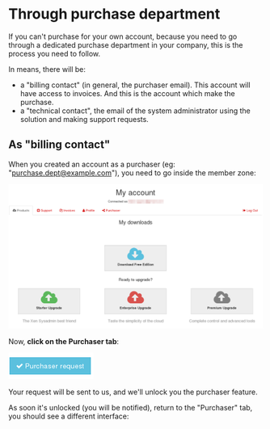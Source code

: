 # Through purchase department

If you can't purchase for your own account, because you need to go through a dedicated purchase department in your company, this is the process you need to follow.

In means, there will be:

* a "billing contact" (in general, the purchaser email). This account will have access to invoices. And this is the account which make the purchase.
* a "technical contact", the email of the system administrator using the solution and making support requests.


## As "billing contact"

When you created an account as a purchaser (eg: "purchase.dept@example.com"), you need to go inside the member zone:

![](member_purchase.png)

Now, **click on the Purchaser tab**:

![](purchaser_button.png)

Your request will be sent to us, and we'll unlock you the purchaser feature.

As soon it's unlocked (you will be notified), return to the "Purchaser" tab, you should see a different interface:


